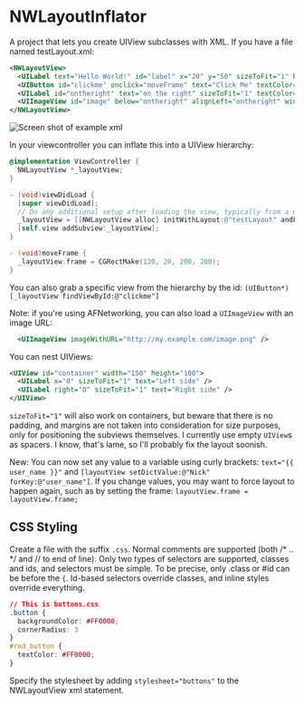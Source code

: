 # NWLayoutInflator

A project that lets you create UIView subclasses with XML. If you have a file named testLayout.xml:

```xml
<NWLayoutView>
  <UILabel text="Hello World!" id="label" x="20" y="50" sizeToFit="1" backgroundColor="#FFE0A0" />
  <UIButton id="clickme" onclick="moveFrame" text="Click Me" textColor="white" cornerRadius="5" below="label" alignLeft="label" sizeToFit="1" backgroundColor="#40FF0000" marginTop="5" borderColor="black" borderWidth="1" />
  <UILabel id="ontheright" text="on the right" sizeToFit="1" textColor="#D030A0" toRightOf="clickme" alignTop="clickme" marginLeft="10" />
  <UIImageView id="image" below="ontheright" alignLeft="ontheright" width="50" height="50" imageNamed="camera_button_blue" />
</NWLayoutView>
```

![Screen shot of example xml](https://github.com/nickwah/NWLayoutInflator/blob/master/testLayoutExample.png)

In your viewcontroller you can inflate this into a UIView hierarchy:

```objective-c
@implementation ViewController {
  NWLayoutView *_layoutView;
}

- (void)viewDidLoad {
  [super viewDidLoad];
  // Do any additional setup after loading the view, typically from a nib.
  _layoutView = [[NWLayoutView alloc] initWithLayout:@"testLayout" andFrame:self.view.bounds andDelegate:self];
  [self.view addSubview:_layoutView];
}

- (void)moveFrame {
  _layoutView.frame = CGRectMake(120, 20, 200, 200);
}
```

You can also grab a specific view from the hierarchy by the id: `(UIButton*)[_layoutView findViewById:@"clickme"]`

Note: if you're using AFNetworking, you can also load a `UIImageView` with an image URL:
```xml
  <UIImageView imageWithURL="http://my.example.com/image.png" />
```

You can nest UIViews:
```xml
<UIView id="container" width="150" height="100">
  <UILabel x="0" sizeToFit="1" text="Left side" />
  <UILabel right="0" sizeToFit="1" text="Right side" />
</UIView>
```

`sizeToFit="1"` will also work on containers, but beware that there is no padding, and margins are not taken into consideration for size purposes, only for positioning the subviews themselves. I currently use empty `UIView`s as spacers. I know, that's lame, so I'll probably fix the layout soonish.

New: You can now set any value to a variable using curly brackets: `text="{{ user_name }}"` and `[layoutView setDictValue:@"Nick" forKey:@"user_name"]`. If you change values, you may want to force layout to happen again, such as by setting the frame: `layoutView.frame = layoutView.frame;`

## CSS Styling

Create a file with the suffix `.css`. Normal comments are supported (both /* .. */ and // to end of line). Only two types of selectors are supported, classes and ids, and selectors must be simple. To be precise, only .class or #id can be before the `{`. Id-based selectors override classes, and inline styles override everything.

```css
// This is buttons.css
.button {
  backgroundColor: #FF0000;
  cornerRadius: 3
}
#red_button {
  textColor: #FF0000;
}
```

Specify the stylesheet by adding `stylesheet="buttons"` to the NWLayoutView xml statement.